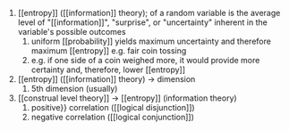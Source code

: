 1. [[entropy]] ([[information]] theory); of a random variable is the average level of "[[information]]", "surprise", or "uncertainty" inherent in the variable's possible outcomes
	1. uniform [[probability]] yields maximum uncertainty and therefore maximum [[entropy]] e.g. fair coin tossing
	2. e.g. if one side of a coin weighed more, it would provide more certainty and, therefore, lower [[entropy]]
2. [[entropy]] ([[information]] theory) → dimension
	1. 5th dimension (usually)
3. [[construal level theory]] → [[entropy]] (information theory)
	1. positive}} correlation ([[logical disjunction]])
	2. negative correlation ([[logical conjunction]])
